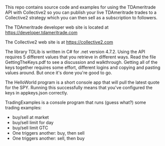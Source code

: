 This repo contains source code and examples for using the TDAmeritrade API with Collective2 so you can publish your live TDAmeritrade trades to a Collective2 strategy which you can then sell as a subscription to followers.


The TDAmeritrade developer web site is located at https://developer.tdameritrade.com

The Collective2 web site is at https://collective2.com 


The library TDLib is written in C# for .net version 4.7.2. Using the API requires 5 different values that you retrieve in different ways. Read the file GettingTheKeys.pdf to see a discussion and walkthrough. Getting all of the keys together requires some effort, different logins and copying and pasting values around. But once it's done you're good to go.


The HelloWorld program is a short console app that will pull the latest quote for the SPY. Running this successfully means that you've configured the keys in appkeys.json correctly. 


TradingExamples is a console program that runs (guess what?) some trading examples:
 - buy/sell at market
 - buy/sell limit for day
 - buy/sell limit GTC
 - One triggers another: buy, then sell
 - One triggers another: sell, then buy
